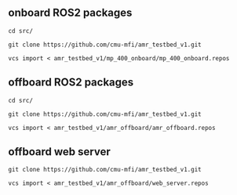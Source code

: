 ## onboard ROS2 packages

```
cd src/

git clone https://github.com/cmu-mfi/amr_testbed_v1.git

vcs import < amr_testbed_v1/mp_400_onboard/mp_400_onboard.repos
```

## offboard ROS2 packages

```
cd src/

git clone https://github.com/cmu-mfi/amr_testbed_v1.git

vcs import < amr_testbed_v1/amr_offboard/amr_offboard.repos
```

## offboard web server

```
git clone https://github.com/cmu-mfi/amr_testbed_v1.git

vcs import < amr_testbed_v1/amr_offboard/web_server.repos
```
